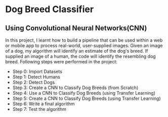 # Dog Breed Classifier 
## Using Convolutional Neural Networks(CNN)

In this project, I learnt how to build a pipeline that can be used within a web or mobile app to process real-world, user-supplied images. Given an image of a dog, my algorithm will identify an estimate of the dog's breed. If supplied an image of a human, the code will identify the resembling dog breed.
Following steps were performed in the project:
- Step 0: Import Datasets
- Step 1: Detect Humans
- Step 2: Detect Dogs
- Step 3: Create a CNN to Classify Dog Breeds (from Scratch)
- Step 4: Use a CNN to Classify Dog Breeds (using Transfer Learning)
- Step 5: Create a CNN to Classify Dog Breeds (using Transfer Learning)
- Step 6: Write a final algorithm
- Step 7: Test the algorithm
